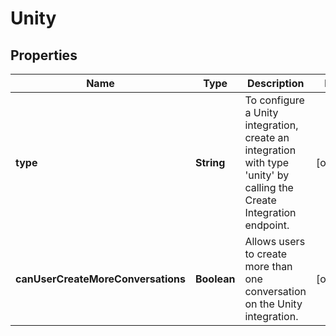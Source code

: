 

# Unity

## Properties

Name | Type | Description | Notes
------------ | ------------- | ------------- | -------------
**type** | **String** | To configure a Unity integration, create an integration with type &#39;unity&#39; by calling the Create Integration endpoint.  |  [optional]
**canUserCreateMoreConversations** | **Boolean** | Allows users to create more than one conversation on the Unity integration. |  [optional]



